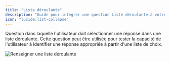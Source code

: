 ```yaml
---
title: "Liste déroulante"
description: "Guide pour intégrer une question Liste déroulante à votre parcours de formation."
icon: "lucide:list-collapse"
---
```

Question dans laquelle l'utilisateur doit sélectionner une réponse dans une liste déroulante. Cette question peut être utilisée pour tester la capacité de l'utilisateur à identifier une réponse appropriée à partir d'une liste de choix.

![Renseigner une liste déroulante](/images/questions/dropdown.png)
